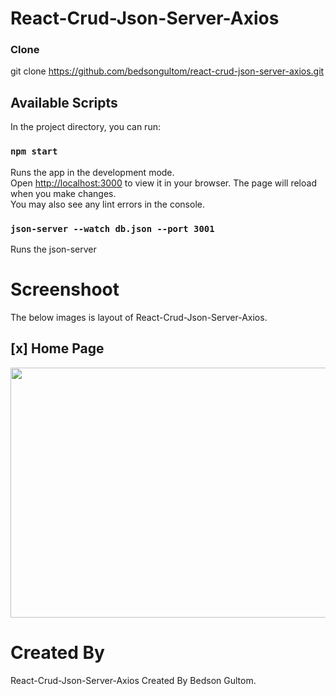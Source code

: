 # React-Crud-Json-Server-Axios

### Clone
git clone https://github.com/bedsongultom/react-crud-json-server-axios.git

## Available Scripts

In the project directory, you can run:

### `npm start`

Runs the app in the development mode.\
Open [http://localhost:3000](http://localhost:3000) to view it in your browser.
The page will reload when you make changes.\
You may also see any lint errors in the console.

### `json-server --watch db.json --port 3001`
Runs the json-server

# Screenshoot
The below images is layout of React-Crud-Json-Server-Axios.

## [x] Home Page
<img src="https://github.com/bedsongultom/react-crud-json-server-axios/blob/master/public/images/2023-01-26%2006-40-25.gif" width="1000" height="400">


# Created By
React-Crud-Json-Server-Axios Created By Bedson Gultom.
